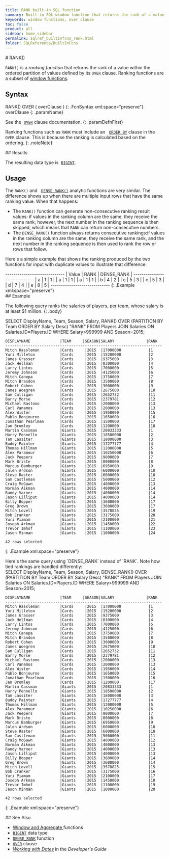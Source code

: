 ```yaml
---
title: RANK built-in SQL function
summary: Built-in SQL window function that returns the rank of a value within a partition
keywords: window functions, over clause
toc: false
product: all
sidebar: home_sidebar
permalink: sqlref_builtinfcns_rank.html
folder: SQLReference/BuiltInFcns
---
```

<section>
<div class="TopicContent" data-swiftype-index="true" markdown="1">
# RANK()

`RANK()` is a *ranking function* that returns the rank of a value within
the ordered partition of values defined by its `OVER` clause. Ranking
functions are a subset of [window
functions](sqlref_builtinfcns_intro.html#window).

## Syntax

<div class="fcnWrapperWide" markdown="1">
    RANK() OVER ( overClause )
{: .FcnSyntax xml:space="preserve"}

</div>
<div class="paramList" markdown="1">
overClause
{: .paramName}

See the &nbsp;[`OVER`](sqlref_clauses_over.html) clause documentation.
{: .paramDefnFirst}

Ranking functions such as `RANK` must include an &nbsp;
[`ORDER BY`](sqlref_clauses_orderby.html) clause in the `OVER` clause.
This is because the ranking is calculated based on the ordering.
{: .noteNote}

</div>
## Results

The resulting data type is &nbsp;[`BIGINT`](sqlref_builtinfcns_bigint.html).

## Usage

The `RANK()` and &nbsp; 
[`DENSE_RANK()`](sqlref_builtinfcns_denserank.html) analytic functions
are very similar. The difference shows up when there are multiple input
rows that have the same ranking value. When that happens:

* The `RANK()` function can generate non-consecutive ranking result
  values: if values in the ranking column are the same, they receive the
  same rank; however, the next number in the ranking sequence is then
  skipped, which means that `RANK` can return non-consecutive numbers.
* The `DENSE_RANK()` function always returns consecutive rankings:if
  values in the ranking column are the same, they receive the same rank,
  and the next number in the ranking sequence is then used to rank the
  row or rows that follow.

Here's a simple example that shows the ranking produced by the two
functions for input with duplicate values to illustrate that difference:

<div class="preWrapper" markdown="1">
    -----------------------------
    | Value | RANK | DENSE_RANK |
    -----------------------------
    | a     |    1 |          1 |
    | a     |    1 |          1 |
    | a     |    1 |          1 |
    | b     |    4 |          2 |
    | c     |    5 |          3 |
    | c     |    5 |          3 |
    | d     |    7 |          4 |
    | e     |    8 |          5 |
    -----------------------------
{: .Example xml:space="preserve"}

</div>
## Example

The following query ranks the salaries of players, per team, whose
salary is at least $1 million.
{: .body}

<div class="preWrapper" markdown="1">
    SELECT DisplayName, Team, Season, Salary,
       RANK() OVER (PARTITION BY Team ORDER BY Salary Desc) "RANK"
       FROM Players JOIN Salaries  ON Salaries.ID=Players.ID
       WHERE Salary>999999 AND Season=2015;

    DISPLAYNAME             |TEAM     |SEASON|SALARY              |RANK
    ---------------------------------------------------------------------
    Mitch Hassleman         |Cards     |2015  |17000000            |1
    Yuri Milleton           |Cards     |2015  |15200000            |2
    James Grasser           |Cards     |2015  |9375000             |3
    Jack Hellman            |Cards     |2015  |8300000             |4
    Larry Lintos            |Cards     |2015  |7000000             |5
    Jeremy Johnson          |Cards     |2015  |4125000             |6
    Mitch Canepa            |Cards     |2015  |3750000             |7
    Mitch Brandon           |Cards     |2015  |3500000             |8
    Robert Cohen            |Cards     |2015  |3000000             |9
    James Woegren           |Cards     |2015  |2675000             |10
    Sam Culligan            |Cards     |2015  |2652732             |11
    Barry Morse             |Cards     |2015  |2379781             |12
    Michael Rastono         |Cards     |2015  |2000000             |13
    Carl Vanamos            |Cards     |2015  |2000000             |13
    Alex Wister             |Cards     |2015  |1950000             |15
    Pablo Bonjourno         |Cards     |2015  |1650000             |16
    Jonathan Pearlman       |Cards     |2015  |1500000             |17
    Jan Bromley             |Cards     |2015  |1200000             |18
    Martin Cassman          |Giants    |2015  |20833333            |1
    Harry Pennello          |Giants    |2015  |18500000            |2
    Tam Lassiter            |Giants    |2015  |18000000            |3
    Buddy Painter           |Giants    |2015  |17277777            |4
    Thomas Hillman          |Giants    |2015  |12000000            |5
    Alex Paramour           |Giants    |2015  |10250000            |6
    Jack Peepers            |Giants    |2015  |9000000             |7
    Mark Briste             |Giants    |2015  |8000000             |8
    Marcus Bamburger        |Giants    |2015  |6950000             |9
    Jalen Ardson            |Giants    |2015  |6000000             |10
    Steve Raster            |Giants    |2015  |6000000             |10
    Sam Castleman           |Giants    |2015  |5000000             |12
    Craig McGawn            |Giants    |2015  |4800000             |13
    Norman Aikman           |Giants    |2015  |4000000             |14
    Randy Varner            |Giants    |2015  |4000000             |14
    Jason Lilliput          |Giants    |2015  |4000000             |14
    Billy Bopper            |Giants    |2015  |3600000             |17
    Greg Brown              |Giants    |2015  |3600000             |17
    Mitch Lovell            |Giants    |2015  |3578825             |19
    Bob Cranker             |Giants    |2015  |3175000             |20
    Yuri Piamam             |Giants    |2015  |2100000             |21
    Joseph Arkman           |Giants    |2015  |1450000             |22
    Trevor Imhof            |Giants    |2015  |1100000             |23
    Jason Minman            |Giants    |2015  |1000000             |24

    42 rows selected
{: .Example xml:space="preserve"}

</div>
Here's the same query using `DENSE_RANK` instead of `RANK`. Note how
tied rankings are handled differently:

<div class="preWrapper" markdown="1">
    SELECT DisplayName, Team, Season, Salary,
       DENSE_RANK() OVER (PARTITION BY Team ORDER BY Salary Desc) "RANK"
       FROM Players JOIN Salaries  ON Salaries.ID=Players.ID
       WHERE Salary>999999 AND Season=2015;

    DISPLAYNAME             |TEAM     |SEASON|SALARY              |RANK
    ---------------------------------------------------------------------
    Mitch Hassleman         |Cards     |2015  |17000000            |1
    Yuri Milleton           |Cards     |2015  |15200000            |2
    James Grasser           |Cards     |2015  |9375000             |3
    Jack Hellman            |Cards     |2015  |8300000             |4
    Larry Lintos            |Cards     |2015  |7000000             |5
    Jeremy Johnson          |Cards     |2015  |4125000             |6
    Mitch Canepa            |Cards     |2015  |3750000             |7
    Mitch Brandon           |Cards     |2015  |3500000             |8
    Robert Cohen            |Cards     |2015  |3000000             |9
    James Woegren           |Cards     |2015  |2675000             |10
    Sam Culligan            |Cards     |2015  |2652732             |11
    Barry Morse             |Cards     |2015  |2379781             |12
    Michael Rastono         |Cards     |2015  |2000000             |13
    Carl Vanamos            |Cards     |2015  |2000000             |13
    Alex Wister             |Cards     |2015  |1950000             |14
    Pablo Bonjourno         |Cards     |2015  |1650000             |15
    Jonathan Pearlman       |Cards     |2015  |1500000             |16
    Jan Bromley             |Cards     |2015  |1200000             |17
    Martin Cassman          |Giants    |2015  |20833333            |1
    Harry Pennello          |Giants    |2015  |18500000            |2
    Tam Lassiter            |Giants    |2015  |18000000            |3
    Buddy Painter           |Giants    |2015  |17277777            |4
    Thomas Hillman          |Giants    |2015  |12000000            |5
    Alex Paramour           |Giants    |2015  |10250000            |6
    Jack Peepers            |Giants    |2015  |9000000             |7
    Mark Briste             |Giants    |2015  |8000000             |8
    Marcus Bamburger        |Giants    |2015  |6950000             |9
    Jalen Ardson            |Giants    |2015  |6000000             |10
    Steve Raster            |Giants    |2015  |6000000             |10
    Sam Castleman           |Giants    |2015  |5000000             |11
    Craig McGawn            |Giants    |2015  |4800000             |12
    Norman Aikman           |Giants    |2015  |4000000             |13
    Randy Varner            |Giants    |2015  |4000000             |13
    Jason Lilliput          |Giants    |2015  |4000000             |13
    Billy Bopper            |Giants    |2015  |3600000             |14
    Greg Brown              |Giants    |2015  |3600000             |14
    Mitch Lovell            |Giants    |2015  |3578825             |15
    Bob Cranker             |Giants    |2015  |3175000             |16
    Yuri Piamam             |Giants    |2015  |2100000             |17
    Joseph Arkman           |Giants    |2015  |1450000             |18
    Trevor Imhof            |Giants    |2015  |1100000             |19
    Jason Minman            |Giants    |2015  |1000000             |20

    42 rows selected
{: .Example xml:space="preserve"}

</div>
## See Also

* [Window and Aggregate
  ](sqlref_builtinfcns_intro.html#window)functions
* [`BIGINT`](sqlref_builtinfcns_bigint.html) data type
* [`DENSE_RANK`](sqlref_builtinfcns_denserank.html) function
* [`OVER`](sqlref_clauses_over.html) clause
* *[Working with Dates](developers_fundamentals_dates.html)* in the
  *Developer's Guide*

</div>
</section>
